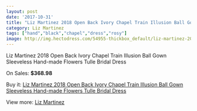 ```yaml
---
layout: post
date: '2017-10-31'
title: "Liz Martinez 2018 Open Back Ivory Chapel Train Illusion Ball Gown Sleeveless Hand-made Flowers Tulle Bridal Dress"
category: Liz Martinez
tags: ["hand","black","chapel","dress","rosy"]
image: http://img.hectodress.com/54955-thickbox_default/liz-martinez-2018-open-back-ivory-chapel-train-illusion-ball-gown-sleeveless-hand-made-flowers-tulle-bridal-dress.jpg
---
```

Liz Martinez 2018 Open Back Ivory Chapel Train Illusion Ball Gown Sleeveless Hand-made Flowers Tulle Bridal Dress

On Sales: **$368.98**
<a href="https://www.hectodress.com/liz-martinez/17358-liz-martinez-2018-open-back-ivory-chapel-train-illusion-ball-gown-sleeveless-hand-made-flowers-tulle-bridal-dress.html"><amp-img layout="responsive" width="600" height="600" src="//img.hectodress.com/54955-thickbox_default/liz-martinez-2018-open-back-ivory-chapel-train-illusion-ball-gown-sleeveless-hand-made-flowers-tulle-bridal-dress.jpg" alt="Liz Martinez 2018 Open Back Ivory Chapel Train Illusion Ball Gown Sleeveless Hand-made Flowers Tulle Bridal Dress 0" /></a>
<a href="https://www.hectodress.com/liz-martinez/17358-liz-martinez-2018-open-back-ivory-chapel-train-illusion-ball-gown-sleeveless-hand-made-flowers-tulle-bridal-dress.html"><amp-img layout="responsive" width="600" height="600" src="//img.hectodress.com/54962-thickbox_default/liz-martinez-2018-open-back-ivory-chapel-train-illusion-ball-gown-sleeveless-hand-made-flowers-tulle-bridal-dress.jpg" alt="Liz Martinez 2018 Open Back Ivory Chapel Train Illusion Ball Gown Sleeveless Hand-made Flowers Tulle Bridal Dress 1" /></a>
<a href="https://www.hectodress.com/liz-martinez/17358-liz-martinez-2018-open-back-ivory-chapel-train-illusion-ball-gown-sleeveless-hand-made-flowers-tulle-bridal-dress.html"><amp-img layout="responsive" width="600" height="600" src="//img.hectodress.com/54961-thickbox_default/liz-martinez-2018-open-back-ivory-chapel-train-illusion-ball-gown-sleeveless-hand-made-flowers-tulle-bridal-dress.jpg" alt="Liz Martinez 2018 Open Back Ivory Chapel Train Illusion Ball Gown Sleeveless Hand-made Flowers Tulle Bridal Dress 2" /></a>
<a href="https://www.hectodress.com/liz-martinez/17358-liz-martinez-2018-open-back-ivory-chapel-train-illusion-ball-gown-sleeveless-hand-made-flowers-tulle-bridal-dress.html"><amp-img layout="responsive" width="600" height="600" src="//img.hectodress.com/54960-thickbox_default/liz-martinez-2018-open-back-ivory-chapel-train-illusion-ball-gown-sleeveless-hand-made-flowers-tulle-bridal-dress.jpg" alt="Liz Martinez 2018 Open Back Ivory Chapel Train Illusion Ball Gown Sleeveless Hand-made Flowers Tulle Bridal Dress 3" /></a>
<a href="https://www.hectodress.com/liz-martinez/17358-liz-martinez-2018-open-back-ivory-chapel-train-illusion-ball-gown-sleeveless-hand-made-flowers-tulle-bridal-dress.html"><amp-img layout="responsive" width="600" height="600" src="//img.hectodress.com/54959-thickbox_default/liz-martinez-2018-open-back-ivory-chapel-train-illusion-ball-gown-sleeveless-hand-made-flowers-tulle-bridal-dress.jpg" alt="Liz Martinez 2018 Open Back Ivory Chapel Train Illusion Ball Gown Sleeveless Hand-made Flowers Tulle Bridal Dress 4" /></a>
<a href="https://www.hectodress.com/liz-martinez/17358-liz-martinez-2018-open-back-ivory-chapel-train-illusion-ball-gown-sleeveless-hand-made-flowers-tulle-bridal-dress.html"><amp-img layout="responsive" width="600" height="600" src="//img.hectodress.com/54958-thickbox_default/liz-martinez-2018-open-back-ivory-chapel-train-illusion-ball-gown-sleeveless-hand-made-flowers-tulle-bridal-dress.jpg" alt="Liz Martinez 2018 Open Back Ivory Chapel Train Illusion Ball Gown Sleeveless Hand-made Flowers Tulle Bridal Dress 5" /></a>
<a href="https://www.hectodress.com/liz-martinez/17358-liz-martinez-2018-open-back-ivory-chapel-train-illusion-ball-gown-sleeveless-hand-made-flowers-tulle-bridal-dress.html"><amp-img layout="responsive" width="600" height="600" src="//img.hectodress.com/54957-thickbox_default/liz-martinez-2018-open-back-ivory-chapel-train-illusion-ball-gown-sleeveless-hand-made-flowers-tulle-bridal-dress.jpg" alt="Liz Martinez 2018 Open Back Ivory Chapel Train Illusion Ball Gown Sleeveless Hand-made Flowers Tulle Bridal Dress 6" /></a>
<a href="https://www.hectodress.com/liz-martinez/17358-liz-martinez-2018-open-back-ivory-chapel-train-illusion-ball-gown-sleeveless-hand-made-flowers-tulle-bridal-dress.html"><amp-img layout="responsive" width="600" height="600" src="//img.hectodress.com/54956-thickbox_default/liz-martinez-2018-open-back-ivory-chapel-train-illusion-ball-gown-sleeveless-hand-made-flowers-tulle-bridal-dress.jpg" alt="Liz Martinez 2018 Open Back Ivory Chapel Train Illusion Ball Gown Sleeveless Hand-made Flowers Tulle Bridal Dress 7" /></a>

Buy it: [Liz Martinez 2018 Open Back Ivory Chapel Train Illusion Ball Gown Sleeveless Hand-made Flowers Tulle Bridal Dress](https://www.hectodress.com/liz-martinez/17358-liz-martinez-2018-open-back-ivory-chapel-train-illusion-ball-gown-sleeveless-hand-made-flowers-tulle-bridal-dress.html "Liz Martinez 2018 Open Back Ivory Chapel Train Illusion Ball Gown Sleeveless Hand-made Flowers Tulle Bridal Dress")

View more: [Liz Martinez](https://www.hectodress.com/355-liz-martinez "Liz Martinez")